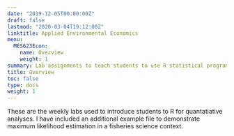 ```yaml
---
date: "2019-12-05T00:00:00Z"
draft: false
lastmod: "2020-03-04T19:12:00Z"
linktitle: Applied Environmental Economics 
menu:
  MES623Econ:
    name: Overview
    weight: 1
summary: Lab assignments to teach students to use R statistical programming  to conduct economic analysis of environmental problems as well as to derive and communicate policy recommendations.
title: Overview
toc: false
type: docs
weight: 1
---
```


These are the weekly labs used to introduce students to R for quantatiative analyses. I have included an additional example file to demonstrate maximum likelihood estimation in a fisheries science context.
